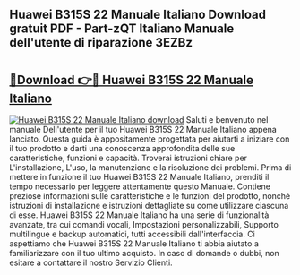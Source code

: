 ## Huawei B315S 22 Manuale Italiano Download gratuit PDF - Part-zQT Italiano Manuale dell'utente di riparazione 3EZBz

# <h2><a href="http://dfaibmz.blite.top/?on=Huawei+B315S+22+Manuale+Italiano">🔗Download 👉🔴 Huawei B315S 22 Manuale Italiano</a></h2>

[![Huawei B315S 22 Manuale Italiano download](https://i.imgur.com/lujVjoI.png)](http://dfaibmz.blite.top/?on=Huawei+B315S+22+Manuale+Italiano)
Saluti e benvenuto nel manuale Dell'utente per il tuo Huawei B315S 22 Manuale Italiano appena lanciato. Questa guida è appositamente progettata per aiutarti a iniziare con il tuo prodotto e darti una conoscenza approfondita delle sue caratteristiche, funzioni e capacità. Troverai istruzioni chiare per L'installazione, L'uso, la manutenzione e la risoluzione dei problemi. Prima di mettere in funzione il tuo Huawei B315S 22 Manuale Italiano, prenditi il tempo necessario per leggere attentamente questo Manuale. Contiene preziose informazioni sulle caratteristiche e le funzioni del prodotto, nonché istruzioni di installazione e istruzioni dettagliate su come utilizzare ciascuna di esse. Huawei B315S 22 Manuale Italiano ha una serie di funzionalità avanzate, tra cui comandi vocali, Impostazioni personalizzabili, Supporto multilingue e backup automatici, tutti accessibili dall'interfaccia. Ci aspettiamo che Huawei B315S 22 Manuale Italiano ti abbia aiutato a familiarizzare con il tuo ultimo acquisto. In caso di domande o dubbi, non esitare a contattare il nostro Servizio Clienti.
